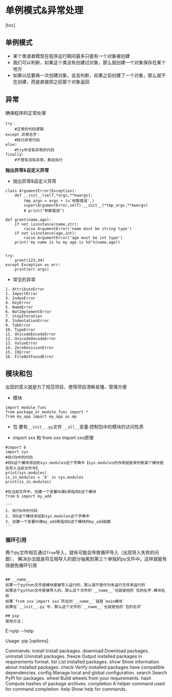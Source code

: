 # 单例模式&异常处理
[toc]
## 单例模式
- 某个类或者模型在程序运行期间最多只能有一个对象被创建
- 我们可以判断，如果这个类没有创建过对象，那么就创建一个对象保存在某个地方
- 如果以后要再一次创建对象，会去判断，如果之前创建了一个对象，那么就不在创建，而是直接把之前那个对象返回

## 异常
确保程序的正常处理
```
try：
	#正常的代码逻辑
except 异常名字：
    #执行异常代码
else:
    #try中没有异常的代码
finally:
    #不管有没有异常，都会执行
```
**抛出异常&自定义异常**
- 抛出异常&自定义异常
```
class ArgumentError(Exception):
	def __init__(self,*args,**kwargs):
		tmp_args = args + (u'参数错误',)
		super(ArgumentError,self).__init__(*tmp_args,**kwargs)
		# print("参数错误")

def greet(name,age):
	if not isinstance(name,str):
		raise ArgumentError('name must be string type')
	if not isinstance(age,int):
		raise ArgumentError('age must be int type')
	print('my name is %s my age is %d'%(name,age))


try:
	greet(123,34)
except Exception as err:
	print(err.args)

```

- 常见的异常

```
1. AttributeError
2. ImportError
3. IndexError
4. KeyError
5. NameError
6. NotImplementError
7. StopIteration
8. IndentationError
9. TabError
10. TypeError
11. UnicodeEncodeError
12. UnicodeDecodeError
13. ValueError
14. ZeroDevisionError
15. IOError
16. FileNotFoundError
```
## 模块和包
出现的意义就是为了规范项目，使得项目清晰易懂，管理方便
- 模块
```
import module_func
from package_or_module_func import *
from my_app import my_app as mp
```
- 包
要有`__init__.py`文件
`__all__`变量:控制包中的模块的访问性质

- import xxx 和 from xxx import xxx原理
```
#import b
import sys
#执行b中的代码
#将b这个模块添加到sys.modules这个字典中【sys.modules的作用就是来判断某个模块是否导入当前文件中】
print(sys.modules)
is_in_modules = 'b' in sys.modules
print(is_in_modules) 

#在当前文件中，创建一个变量叫做b来指向b这个模块
from b import my_add

'''
1. 执行b中的代码
2. 将b这个模块添加到sys.modules这个字典中
3. 创建一个变量叫做my_add来指向b这个模块的my_add函数
'''
```
### 循环引用
两个py文件相互通过`from`导入，就有可能会导致循环导入（出现导入失败的问题），
解决办法就是将互相导入的部分抽离到第三个单独的py文件中。这样就能有效避免循环引用
```

## __name__
如果一个python文件或模块是被导入运行的，那么就不是作为朱运行文件来运行的
如果这个python文件是被导入的，那么这个文件的`__name__`也就是他的`包的名字.模块名称`
如果`from xxx import xxx`所在的`__name__`就是`main模块`
如果在`__init__.py`中，那么这个文件的`__name__`也就是他的`包的名字`

## pip
使用方法：
```
E:>pip --help

Usage:
  pip <command> [options]

Commands:
  install                     Install packages.
  download                    Download packages.
  uninstall                   Uninstall packages.
  freeze                      Output installed packages in requirements format.
  list                        List installed packages.
  show                        Show information about installed packages.
  check                       Verify installed packages have compatible dependencies.
  config                      Manage local and global configuration.
  search                      Search PyPI for packages.
  wheel                       Build wheels from your requirements.
  hash                        Compute hashes of package archives.
  completion                  A helper command used for command completion.
  help                        Show help for commands.
```